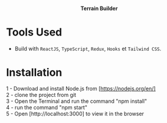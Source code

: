 <h4 align="center">Terrain Builder </h4>

# Tools Used

- Build with `ReactJS`, `TypeScript`, `Redux`, `Hooks` et `Tailwind CSS`.

# Installation

1 - Download and install Node.js from [https://nodejs.org/en/] <br>
2 - clone the project from git <br>
3 - Open the Terminal and run the command "npm install" <br>
4 - run the command "npm start" <br>
5 - Open [http://localhost:3000] to view it in the browser <br>
